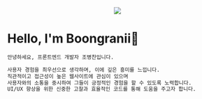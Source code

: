 <div align="center">       
        <img src="https://tech-orbit.wontory.dev/api?title=Boongranii&tech=javascript,express,tailwind%20css,react&size=500" />
</div>

<div align="left">   
        <h1>Hello, I'm Boongranii👋</h1>

```md
안녕하세요, 프론트엔드 개발자 조병찬입니다.

사용자 경험을 최우선으로 생각하며, 이에 깊은 흥미를 느낍니다.
직관적이고 접근성이 높은 웹사이트에 관심이 있으며
사용자와의 소통을 중시하여 그들이 긍정적인 경험을 할 수 있도록 노력합니다.
UI/UX 향상을 위한 신중한 고찰과 효율적인 코드를 통해 도움을 주고자 합니다. 
```
</div>
